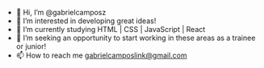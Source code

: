 - 👋 Hi, I’m @gabrielcamposz
- 👀 I’m interested in developing great ideas!
- 🌱 I’m currently studying HTML | CSS | JavaScript | React
- 💞️ I’m seeking an opportunity to start working in these areas as a trainee or junior!
- 📫 How to reach me gabrielcamposlink@gmail.com


